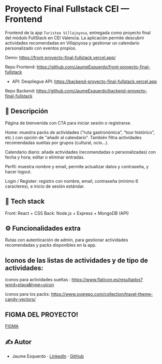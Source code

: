 # Proyecto Final Fullstack CEI — Frontend

Frontend de la app `Turistea Villajoyosa`, entregada como proyecto final del módulo FullStack en CEI Valencia. La aplicación permite descubrir actividades recomendadas en Villajoyosa y gestionar un calendario personalizado con eventos propios.

Demo: https://front-proyecto-final-fullstack.vercel.app/

Repo Frontend: https://github.com/JaumeEsquerdo/front-proyecto-final-fullstack

- API:
Despliegue API: https://backend-proyecto-final-fullstack.vercel.app

Repo Backend: https://github.com/JaumeEsquerdo/backend-proyecto-final-fullstack

## 📖 Descripción

Página de bienvenida con CTA para iniciar sesión o registrarse.

Home: muestra packs de actividades (“ruta gastronómica”, “tour histórico”, etc.) con opción de "añadir al calendario". También filtra actividades recomendadas sueltas por grupos (cultural, ocio…).

Calendario diario: añade actividades (recomendadas o personalizadas) con fecha y hora; editar o eliminar entradas.

Perfil: muestra nombre y email, permite actualizar datos y contraseña, y hacer logout.

Login / Register: registro con nombre, email, contraseña (mínimo 6 caracteres), e inicio de sesión estándar.


## 🧱 Tech stack

Front: React + CSS
Back: Node.js + Express + MongoDB (API)


## ⚙️ Funcionalidades extra

Rutas con autenticación de admin, para gestionar actividades recomendadas y packs disponibles en la app.


## Iconos de las listas de actividades y de tipo de actividades: 
iconos para actividades sueltas : https://www.flaticon.es/resultados?word=playa&type=uicon

iconos para los packs: https://www.svgrepo.com/collection/travel-theme-candy-vectors/


## FIGMA DEL PROYECTO!

[FIGMA](https://www.figma.com/design/Qo6Jr7O0xUuxmZzhrlkCfL/PROYECTO-FINAL-BACKEND?node-id=0-1&p=f&t=zRk69933bAcFhLtx-0)


## ✍️ Autor

- Jaume Esquerdo · [LinkedIn](https://www.linkedin.com/in/jaume-esquerdo/) · [GitHub](https://github.com/JaumeEsquerdo)